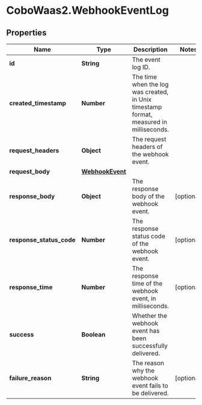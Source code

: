 # CoboWaas2.WebhookEventLog

## Properties

Name | Type | Description | Notes
------------ | ------------- | ------------- | -------------
**id** | **String** | The event log ID. | 
**created_timestamp** | **Number** | The time when the log was created, in Unix timestamp format, measured in milliseconds. | 
**request_headers** | **Object** | The request headers of the webhook event. | 
**request_body** | [**WebhookEvent**](WebhookEvent.md) |  | 
**response_body** | **Object** | The response body of the webhook event. | [optional] 
**response_status_code** | **Number** | The response status code of the webhook event. | [optional] 
**response_time** | **Number** | The response time of the webhook event, in milliseconds. | [optional] 
**success** | **Boolean** | Whether the webhook event has been successfully delivered. | 
**failure_reason** | **String** | The reason why the webhook event fails to be delivered. | [optional] 


